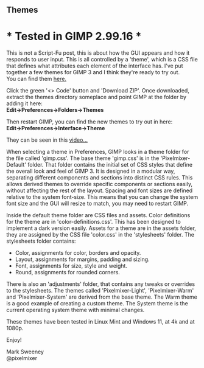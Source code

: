 ## Themes

# * Tested in GIMP 2.99.16 *

This is not a Script-Fu post, this is about how the GUI appears and how it responds to user input. This is all controlled by a 'theme', which is a CSS file that defines what attributes each element of the interface has. I've put together a few themes for GIMP 3 and I think they're ready to try out.  
You can find them [here.](https://github.com/script-fu/script-fu.github.io/tree/main)

Click the green '<> Code' button and 'Download ZIP'. Once downloaded, extract the themes directory someplace and
point GIMP at the folder by adding it here:  
**Edit->Preferences->Folders->Themes**   

Then restart GIMP, you can find the new themes to try out in here:  
**Edit->Preferences->Interface->Theme**  

They can be seen in this [video...](https://youtu.be/Fh2ljREiYBw)

When selecting a theme in Preferences, GIMP looks in a theme folder for the file called 'gimp.css'. The base theme 'gimp.css' is in the 'Pixelmixer-Default' folder. That folder contains the initial set of CSS styles that define the overall look and feel of GIMP 3. It is designed in a modular way, separating different components and sections into distinct CSS rules. This allows derived themes to override specific components or sections easily, without affecting the rest of the layout. Spacing and font sizes are defined relative to the system font-size. This means that you can change the system font size and the GUI will resize to match, you may need to restart GIMP.  
  
Inside the default theme folder are CSS files and assets. Color definitions for the theme are in 'color-definitions.css'. This has been designed to implement a dark version easily. Assets for a theme are in the assets folder, they are assigned by the CSS file 'color.css' in the 'stylesheets' folder. The stylesheets folder contains:

- Color, assignments for color, borders and opacity.
- Layout, assignments for margins, padding and sizing.
- Font, assignments for size, style and weight.
- Round, assignments for rounded corners.  
  
There is also an 'adjustments' folder, that contains any tweaks or overrides to the stylesheets. The themes called 'Pixelmixer-Light', 'Pixelmixer-Warm' and 'Pixelmixer-System' are derived from the base theme. The Warm theme is a good example of creating a custom theme. The System theme is the current operating system theme with minimal changes.   
  
These themes have been tested in Linux Mint and Windows 11, at 4k and at 1080p.  
  
Enjoy!  
  
Mark Sweeney  
@pixelmixer